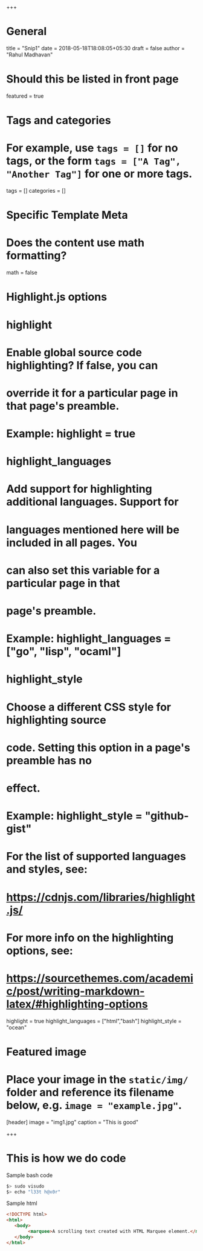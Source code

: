 +++
# General
title = "Snip1"
date = 2018-05-18T18:08:05+05:30
draft = false
author = "Rahul Madhavan"

# Should this be listed in front page
featured = true


# Tags and categories
# For example, use `tags = []` for no tags, or the form `tags = ["A Tag", "Another Tag"]` for one or more tags.
tags = []
categories = []

# Specific Template Meta

# Does the content use math formatting?
math = false

# Highlight.js options
#   highlight
#     Enable global source code highlighting?  If false, you can
#     override it for a particular page in that page's preamble.
#
#     Example: highlight = true
#
#   highlight_languages
#     Add support for highlighting additional languages. Support for
#     languages mentioned here will be included in all pages. You
#     can also set this variable for a particular page in that
#     page's preamble.
#
#     Example: highlight_languages = ["go", "lisp", "ocaml"]
#
#   highlight_style
#     Choose a different CSS style for highlighting source
#     code. Setting this option in a page's preamble has no
#     effect.
#
#     Example: highlight_style = "github-gist"
#
#   For the list of supported languages and styles, see:
#   https://cdnjs.com/libraries/highlight.js/
#
#   For more info on the highlighting options, see:
#   https://sourcethemes.com/academic/post/writing-markdown-latex/#highlighting-options
highlight = true
highlight_languages = ["html","bash"]
highlight_style = "ocean"


# Featured image
# Place your image in the `static/img/` folder and reference its filename below, e.g. `image = "example.jpg"`.
[header]
        image = "img1.jpg"
        caption = "This is good"

+++

# This is how we do code
Sample bash code
```bash
$> sudo visudo
$> echo "l33t h@x0r"
```

Sample html
```html
<!DOCTYPE html>
<html>
   <body>
        <marquee>A scrolling text created with HTML Marquee element.</marquee>
   </body>
</html>
```
